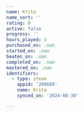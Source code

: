 ```yaml
---
name: Krita
name_sort: ''
rating: 0
active: false
progress: ''
hours_played: 3
purchased_on: .nan
started_on: .nan
beaten_on: .nan
completed_on: .nan
mastered_on: .nan
identifiers:
  - type: steam
    appid: '280680'
    name: Krita
    synced_on: '2024-08-30'

---
```

